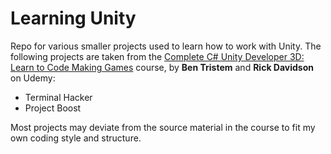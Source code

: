 # Learning Unity

Repo for various smaller projects used to learn how to work with Unity.
The following projects are taken from the [Complete C# Unity Developer 3D: Learn to Code Making Games](https://www.udemy.com/unitycourse2/) course, by **Ben Tristem** and **Rick Davidson** on Udemy:
 - Terminal Hacker
 - Project Boost

Most projects may deviate from the source material in the course to fit my own coding style and structure.
